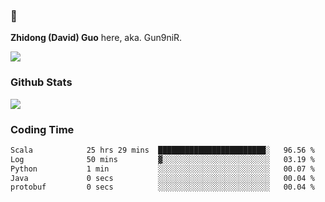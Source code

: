 ### 👋 

**Zhidong (David) Guo** here, aka. Gun9niR.

![](https://komarev.com/ghpvc/?username=Gun9niR&label=Total+Views)

### Github Stats

<img src="https://github-readme-stats.vercel.app/api?username=Gun9niR&count_private=true&show_icons=true&theme=vue-dark&hide_title=true">

### Coding Time

<!--START_SECTION:waka-->

```txt
Scala            25 hrs 29 mins  ████████████████████████░   96.56 %
Log              50 mins         ▓░░░░░░░░░░░░░░░░░░░░░░░░   03.19 %
Python           1 min           ░░░░░░░░░░░░░░░░░░░░░░░░░   00.07 %
Java             0 secs          ░░░░░░░░░░░░░░░░░░░░░░░░░   00.04 %
protobuf         0 secs          ░░░░░░░░░░░░░░░░░░░░░░░░░   00.04 %
```

<!--END_SECTION:waka-->
